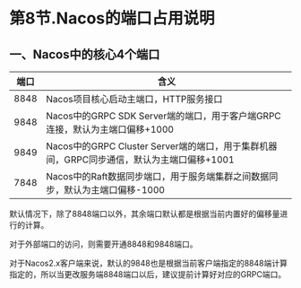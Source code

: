 # 第8节.Nacos的端口占用说明

## 一、Nacos中的核心4个端口

| 端口 | 含义                                                         |
| ---- | ------------------------------------------------------------ |
| 8848 | Nacos项目核心启动主端口，HTTP服务接口                        |
| 9848 | Nacos中的GRPC SDK Server端的端口，用于客户端GRPC连接，默认为主端口偏移+1000 |
| 9849 | Nacos中的GRPC Cluster Server端的端口，用于集群机器间，GRPC同步通信，默认为主端口偏移+1001 |
| 7848 | Nacos中的Raft数据同步端口，用于服务端集群之间数据同步，默认为主端口偏移-1000 |

默认情况下，除了8848端口以外，其余端口默认都是根据当前内置好的偏移量进行的计算。

对于外部端口的访问，则需要开通8848和9848端口。

对于Nacos2.x客户端来说，默认的9848也是根据当前客户端指定的8848端计算指定的，所以当更改服务端8848端口以后，建议提前计算好对应的GRPC端口。

